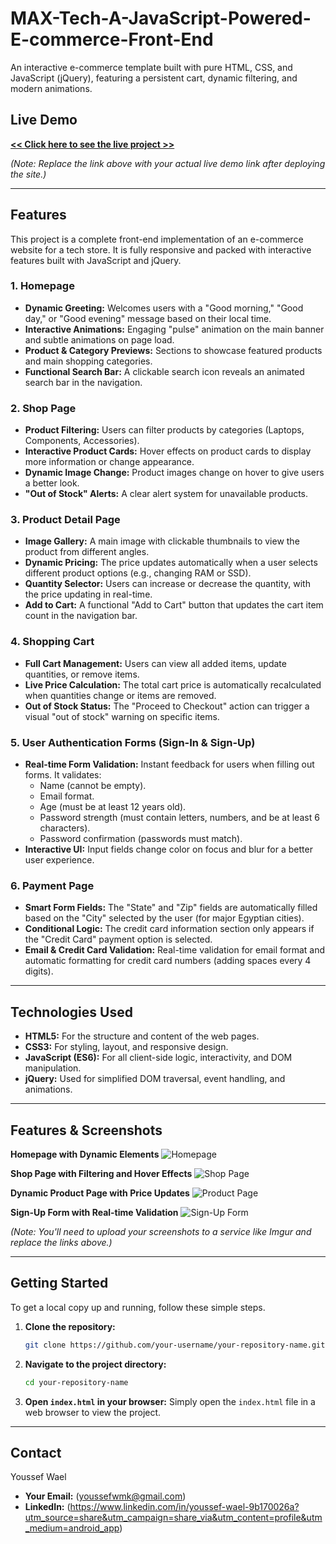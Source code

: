 # MAX-Tech-A-JavaScript-Powered-E-commerce-Front-End

An interactive e-commerce template built with pure HTML, CSS, and JavaScript (jQuery), featuring a persistent cart, dynamic filtering, and modern animations.

## Live Demo

[**<< Click here to see the live project >>**](https://your-live-demo-link.com) 

*(Note: Replace the link above with your actual live demo link after deploying the site.)*

---

## Features

This project is a complete front-end implementation of an e-commerce website for a tech store. It is fully responsive and packed with interactive features built with JavaScript and jQuery.

### 1. **Homepage**
-   **Dynamic Greeting:** Welcomes users with a "Good morning," "Good day," or "Good evening" message based on their local time.
-   **Interactive Animations:** Engaging "pulse" animation on the main banner and subtle animations on page load.
-   **Product & Category Previews:** Sections to showcase featured products and main shopping categories.
-   **Functional Search Bar:** A clickable search icon reveals an animated search bar in the navigation.

### 2. **Shop Page**
-   **Product Filtering:** Users can filter products by categories (Laptops, Components, Accessories).
-   **Interactive Product Cards:** Hover effects on product cards to display more information or change appearance.
-   **Dynamic Image Change:** Product images change on hover to give users a better look.
-   **"Out of Stock" Alerts:** A clear alert system for unavailable products.

### 3. **Product Detail Page**
-   **Image Gallery:** A main image with clickable thumbnails to view the product from different angles.
-   **Dynamic Pricing:** The price updates automatically when a user selects different product options (e.g., changing RAM or SSD).
-   **Quantity Selector:** Users can increase or decrease the quantity, with the price updating in real-time.
-   **Add to Cart:** A functional "Add to Cart" button that updates the cart item count in the navigation bar.

### 4. **Shopping Cart**
-   **Full Cart Management:** Users can view all added items, update quantities, or remove items.
-   **Live Price Calculation:** The total cart price is automatically recalculated when quantities change or items are removed.
-   **Out of Stock Status:** The "Proceed to Checkout" action can trigger a visual "out of stock" warning on specific items.

### 5. **User Authentication Forms (Sign-In & Sign-Up)**
-   **Real-time Form Validation:** Instant feedback for users when filling out forms. It validates:
    -   Name (cannot be empty).
    -   Email format.
    -   Age (must be at least 12 years old).
    -   Password strength (must contain letters, numbers, and be at least 6 characters).
    -   Password confirmation (passwords must match).
-   **Interactive UI:** Input fields change color on focus and blur for a better user experience.

### 6. **Payment Page**
-   **Smart Form Fields:** The "State" and "Zip" fields are automatically filled based on the "City" selected by the user (for major Egyptian cities).
-   **Conditional Logic:** The credit card information section only appears if the "Credit Card" payment option is selected.
-   **Email & Credit Card Validation:** Real-time validation for email format and automatic formatting for credit card numbers (adding spaces every 4 digits).

---

## Technologies Used

-   **HTML5:** For the structure and content of the web pages.
-   **CSS3:** For styling, layout, and responsive design.
-   **JavaScript (ES6):** For all client-side logic, interactivity, and DOM manipulation.
-   **jQuery:** Used for simplified DOM traversal, event handling, and animations.

---

## Features & Screenshots

**Homepage with Dynamic Elements**
![Homepage](https://i.imgur.com/your-image-link-1.png)

**Shop Page with Filtering and Hover Effects**
![Shop Page](https://i.imgur.com/your-image-link-2.png)

**Dynamic Product Page with Price Updates**
![Product Page](https://i.imgur.com/your-image-link-3.png)

**Sign-Up Form with Real-time Validation**
![Sign-Up Form](https://i.imgur.com/your-image-link-4.png)

*(Note: You'll need to upload your screenshots to a service like Imgur and replace the links above.)*

---

## Getting Started

To get a local copy up and running, follow these simple steps.

1.  **Clone the repository:**
    ```sh
    git clone https://github.com/your-username/your-repository-name.git
    ```
2.  **Navigate to the project directory:**
    ```sh
    cd your-repository-name
    ```
3.  **Open `index.html` in your browser:**
    Simply open the `index.html` file in a web browser to view the project.

---

## Contact

Youssef Wael

- **Your Email:** (youssefwmk@gmail.com)
- **LinkedIn:** (https://www.linkedin.com/in/youssef-wael-9b170026a?utm_source=share&utm_campaign=share_via&utm_content=profile&utm_medium=android_app)
